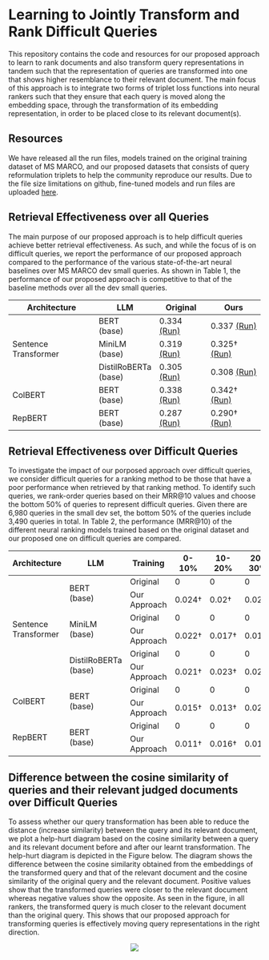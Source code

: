 # Learning to Jointly Transform and Rank Difficult Queries
This repository contains the code and resources for our proposed approach to learn to rank documents and also transform query representations in tandem such that the representation of queries are transformed into one that shows higher resemblance to their relevant document. The main focus of this approach is to integrate two forms of triplet loss functions into neural rankers such that they ensure that each query is moved along the embedding space, through the transformation of its embedding representation, in order to be placed close to its relevant document(s).

## Resources
We have released all the run files, models trained on the original training dataset of MS MARCO, and our proposed datasets that consists of query reformulation triplets to help the community reproduce our results. Due to the file size limitations on github, fine-tuned models and run files are uploaded [here](https://drive.google.com/drive/folders/1-_tp9MnQngkGOTz5-OErGMjnBJ_Xe1wa?usp=sharing).

## Retrieval Effectiveness over all Queries
The main purpose of our proposed approach is to help difficult queries achieve better retrieval effectiveness. As such, and while the focus of is on difficult queries, we report the performance of our proposed approach compared to the performance of the various state-of-the-art neural baselines over MS MARCO dev small queries. As shown in Table 1, the performance of our proposed approach is competitive to that of the baseline methods over all the dev small queries.
<table>
<thead>
  <tr>
    <th>Architecture</th>
    <th>LLM</th>
    <th>Original</th>
    <th>Ours</th>
  </tr>
</thead>
<tbody>
  <tr>
    <td rowspan="3">Sentence Transformer</td>
    <td>BERT<br>(base)</td>
    <td>0.334 <a href="https://drive.google.com/file/d/113kYWQesfk753SoyNIYzKU72lgrDW3FH/view?usp=sharing"> (Run)</td>
    <td>0.337 <a href="https://drive.google.com/file/d/1g3E5QYonDHBAfiRZf9VzEfWFMGJgZW4j/view?usp=sharing"> (Run)</td>
  </tr>
  <tr>
    <td>MiniLM<br>(base)</td>
    <td>0.319 <a href="https://drive.google.com/file/d/1jMrs20y5CHfBKFlFYXwk10Exg0PJas9y/view?usp=sharing"> (Run)</td>
    <td>0.325&dagger; <a href="https://drive.google.com/file/d/1k8phzQRr65Dbea7YUK6ZBBkHagDbDvAi/view?usp=sharing"> (Run)</td>
  </tr>
  <tr>
    <td>DistilRoBERTa<br>(base)</td>
    <td>0.305 <a href="https://drive.google.com/file/d/1wv9sUJS0fCLuEc7sf4fLFC4J61fHniA8/view?usp=sharing"> (Run)</td>
    <td>0.308 <a href="https://drive.google.com/file/d/14xTBmCPZl6AQqB2RguhaLHmSfqfJqPTb/view?usp=sharing"> (Run)</td>
  </tr>
  <tr>
    <td>ColBERT</td>
    <td>BERT<br>(base)</td>
    <td>0.338 <a href="https://drive.google.com/file/d/1f1Lfk-LAWHu59QhN0mIFbQCiltR0HbQI/view?usp=sharing"> (Run)</td>
    <td>0.342&dagger; <a href="https://drive.google.com/file/d/1Sp0N89HfKIH0SnCnnZdAm2Q3ovd_SBIi/view?usp=sharing"> (Run)</td>
  </tr>
  <tr>
    <td>RepBERT</td>
    <td>BERT<br>(base)</td>
    <td>0.287 <a href="https://drive.google.com/file/d/1ukJX2NH18DfFnHUAcbhXM4kiH0xe-h-l/view?usp=sharing"> (Run)</td>
    <td>0.290&dagger; <a href="https://drive.google.com/file/d/1DfdvRrVUYkL1BieVjw00W_vUcifxYetk/view?usp=sharing"> (Run)</td>
  </tr>
</tbody>
</table>

## Retrieval Effectiveness over Difficult Queries
To investigate the impact of our porposed approach over difficult queries, we consider difficult queries for a ranking method to be those that have a poor
performance when retrieved by that ranking method. To identify such queries, we rank-order queries based on their MRR@10 values and choose the bottom 50% of queries to represent difficult queries. Given there are 6,980 queries in the small dev set, the bottom 50% of the queries include 3,490 queries in total. In Table 2, the performance (MRR@10) of the different neural ranking models trained based on the original dataset
and our proposed one on difficult queries are compared.
<table>
<thead>
  <tr>
    <th>Architecture</th>
    <th>LLM</th>
    <th>Training</th>
    <th>0-10%</th>
    <th>10-20%</th>
    <th>20-30%</th>
    <th>30-40%</th>
    <th>40-50%</th>
  </tr>
</thead>
<tbody>
  <tr>
    <td rowspan="6">Sentence Transformer</td>
    <td rowspan="2">BERT<br>(base)</td>
    <td>Original</td>
    <td>0</td>
    <td>0</td>
    <td>0</td>
    <td>0.002</td>
    <td>0.133</td>
  </tr>
  <tr>
    <td>Our Approach</td>
    <td>0.024&dagger;</td>
    <td>0.02&dagger;</td>
    <td>0.022&dagger;</td>
    <td>0.026&dagger;</td>
    <td>0.148&dagger;</td>
  </tr>
  <tr>
    <td rowspan="2">MiniLM<br>(base)</td>
    <td>Original</td>
    <td>0</td>
    <td>0</td>
    <td>0</td>
    <td>0</td>
    <td>0.096</td>
  </tr>
  <tr>
    <td>Our Approach</td>
    <td>0.022&dagger;</td>
    <td>0.017&dagger;</td>
    <td>0.015&dagger;</td>
    <td>0.023&dagger;</td>
    <td>0.115&dagger;</td>
  </tr>
  <tr>
    <td rowspan="2">DistilRoBERTa<br>(base)</td>
    <td>Original</td>
    <td>0</td>
    <td>0</td>
    <td>0</td>
    <td>0</td>
    <td>0.062</td>
  </tr>
  <tr>
    <td>Our Approach</td>
    <td>0.021&dagger;</td>
    <td>0.023&dagger;</td>
    <td>0.022&dagger;</td>
    <td>0.019&dagger;</td>
    <td>0.078&dagger;</td>
  </tr>
  <tr>
    <td rowspan="2">ColBERT</td>
    <td rowspan="2">BERT<br>(base)</td>
    <td>Original</td>
    <td>0</td>
    <td>0</td>
    <td>0</td>
    <td>0.017</td>
    <td>0.142</td>
  </tr>
  <tr>
    <td>Our Approach</td>
    <td>0.015&dagger;</td>
    <td>0.013&dagger;</td>
    <td>0.021&dagger;</td>
    <td>0.034&dagger;</td>
    <td>0.166&dagger;</td>
  </tr>
  <tr>
    <td rowspan="2">RepBERT</td>
    <td rowspan="2">BERT<br>(base)</td>
    <td>Original</td>
    <td>0</td>
    <td>0</td>
    <td>0</td>
    <td>0</td>
    <td>0.04</td>
  </tr>
  <tr>
    <td>Our Approach</td>
    <td>0.011&dagger;</td>
    <td>0.016&dagger;</td>
    <td>0.014&dagger;</td>
    <td>0.018&dagger;</td>
    <td>0.05&dagger;</td>
  </tr>
</tbody>
</table>

## Difference between the cosine similarity of queries and their relevant judged documents over Difficult Queries
To assess whether our query transformation has been able to reduce the distance (increase similarity) between the query and its relevant document, we plot a help-hurt diagram based on the cosine similarity between a query and its relevant document before and after our learnt transformation. The help-hurt diagram is depicted in the Figure below. The diagram shows the difference between the cosine similarity obtained from the embeddings of the transformed query and that of the relevant document and
the cosine similarity of the original query and the relevant document. Positive values show that the transformed queries were closer to the relevant document whereas negative values show the opposite. As seen in the figure, in all rankers, the transformed query is much closer to the relevant document than the original query. This shows that our proposed approach for transforming queries is effectively moving query representations in the right direction.

<p align="center">
  <img src="https://github.com/Narabzad/query-transform/blob/master/embeddings_simlarity.png">
</p>
